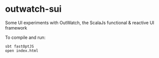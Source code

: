 # outwatch-sui
Some UI experiments with OutWatch, the ScalaJs functional &amp; reactive UI framework

To compile and run:

```
sbt fastOptJS
open index.html
```
